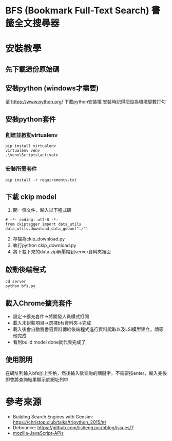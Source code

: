 # BFS (Bookmark Full-Text Search) 書籤全文搜尋器

# 安裝教學

## 先下載這份原始碼

## 安裝python (windows才需要)
至 https://www.python.org/ 下載python安裝檔
安裝時記得把設為環境變數打勾

## 安裝python套件
### 創建並啟動virtualenv
```
pip install virtualenv
virtualenv venv
.\venv\Scripts\activate
```
### 安裝所需套件
```
pip install -r requirements.txt
```

## 下載 ckip model
1. 開一個文件，輸入以下程式碼
```
# -*- coding: utf-8 -*-
from ckiptagger import data_utils
data_utils.download_data_gdown("./")
```
2. 存擋為ckip_download.py
3. 執行python ckip_download.py
4. 將下載下來的data.zip解壓縮到server資料夾裡面

## 啟動後端程式
```
cd server
python bfs.py
```

## 載入Chrome擴充套件
* 設定->擴充套件->將開發人員模式打開
* 載入未封裝項目->選擇bfs資料夾->完成
* 載入後會自動將書籤資料傳給後端程式進行資料爬取以及LSI模型建立，請等他完成
* 看到build model done就代表完成了

## 使用說明
在網址列輸入bfs加上空格，然後輸入欲查詢的關鍵字，不需要按enter，輸入完後即會將查詢結果顯示於網址列中

# 參考來源
* Building Search Engines with Gensim: https://christop.club/talks/tripython_2015/#/
* Debounce: https://github.com/lishengzxc/bblog/issues/7
* [mozilla-JavaScript-APIs](https://developer.mozilla.org/en-US/docs/Mozilla/Add-ons/WebExtensions/API)
